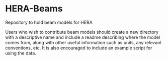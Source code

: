 # HERA-Beams
Repository to hold beam models for HERA

Users who wish to contribute beam models should create a new directory with a descriptive name and include a readme describing where the model comes from, along with other useful information such as units, any relevant conventions, etc. It is also encouraged to include an example script for using the data.
